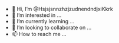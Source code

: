 - 👋 Hi, I’m @HsjsjsnnzhzjzudnendndjxiKkrk
- 👀 I’m interested in ...
- 🌱 I’m currently learning ...
- 💞️ I’m looking to collaborate on ...
- 📫 How to reach me ...

<!---
HsjsjsnnzhzjzudnendndjxiKkrk/HsjsjsnnzhzjzudnendndjxiKkrk is a ✨ special ✨ repository because its `README.md` (this file) appears on your GitHub profile.
You can click the Preview link to take a look at your changes.
--->
